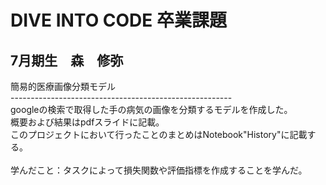 # DIVE INTO CODE 卒業課題
## 7月期生　森　修弥
簡易的医療画像分類モデル<br>
-------------------------------------------------------<br>
googleの検索で取得した手の病気の画像を分類するモデルを作成した。<br>
概要および結果はpdfスライドに記載。<br>
このプロジェクトにおいて行ったことのまとめはNotebook"History"に記載する。<br>
<br>
学んだこと：タスクによって損失関数や評価指標を作成することを学んだ。<br>
